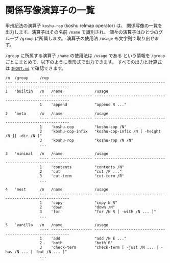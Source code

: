 # 関係写像演算子の一覧


甲州記法の演算子 `koshu-rop` (koshu relmap operator) は、
関係写像の一覧を出力します。演算子はその名前 `/name` で識別され、
個々の演算子はひとつのグループ `/group` に所属します。
演算子の使用法 `/usage` も文字列で取り出せます。

`/group` に所属する演算子 `/name` の使用法は `/usage` である
という情報を `/group` ごとにまとめて、以下のように表形式で出力できます。
すべての出力と計算式は [`INOUT.md`][INOUT.md] で確認できます。

[INOUT.md]: INOUT.md

```
/n  /group     /rop
--- ---------- -----------------------------------------------------------------------------------
1   'builtin   /n   /name              /usage
               ---- ------------------ -----------------------------------------------------------
               1    'append            "append R ..."

2   'meta      /n   /name              /usage
               ---- ------------------ -----------------------------------------------------------
               1    'koshu-cop         "koshu-cop /N"
               2    'koshu-cop-infix   "koshu-cop-infix /N [ -height /N ][ -dir /N ]"
               3    'koshu-rop         "koshu-rop /N /N"
               ...

3   'minimal   /n   /name              /usage
               ---- ------------------ -----------------------------------------------------------
               1    'contents          "contents /N"
               2    'cut               "cut /P ..."
               3    'cut-term          "cut-term /R"
               ...

4   'nest      /n   /name              /usage
               ---- ------------------ -----------------------------------------------------------
               1    'copy              "copy N R"
               2    'down              "down /N"
               3    'for               "for /N R [ -with /N ... ]"
               ...

5   'vanilla   /n   /name              /usage
               ---- ------------------ -----------------------------------------------------------
               1    'add               "add /N E ..."
               2    'both              "both R"
               3    'check-term        "check-term [ -just /N ... | -has /N ... | -but /N ... ]"
               ...
```

